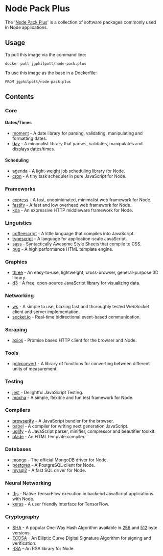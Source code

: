 # Node Pack Plus

The '[Node Pack Plus](https://github.com/jgphilpott/docker-images/tree/master/node-series/node-pack-plus)' is a collection of software packages commonly used in Node applications.

## Usage

To pull this image via the command line:

`docker pull jgphilpott/node-pack:plus`

To use this image as the base in a Dockerfile:

`FROM jgphilpott/node-pack:plus`

## Contents

### Core

#### Dates/Times

 - [moment](https://www.npmjs.com/package/moment) - A date library for parsing, validating, manipulating and formatting dates.
 - [day](https://www.npmjs.com/package/dayjs) - A minimalist library that parses, validates, manipulates and displays dates/times.

#### Scheduling

 - [agenda](https://www.npmjs.com/package/agenda) - A light-weight job scheduling library for Node.
 - [cron](https://www.npmjs.com/package/node-cron) - A tiny task scheduler in pure JavaScript for Node.

### Frameworks

 - [express](https://www.npmjs.com/package/express) - A fast, unopinionated, minimalist web framework for Node.
 - [fastify](https://www.npmjs.com/package/fastify) - A fast and low overhead web framework for Node.
 - [koa](https://www.npmjs.com/package/koa) - An expressive HTTP middleware framework for Node.

### Linguistics

 - [coffeescript](https://www.npmjs.com/package/coffeescript) - A little language that compiles into JavaScript.
 - [typescript](https://www.npmjs.com/package/typescript) - A language for application-scale JavaScript.
 - [sass](https://www.npmjs.com/package/sass) - Syntactically Awesome Style Sheets that compile to CSS.
 - [pug](https://www.npmjs.com/package/pug) - A high performance HTML template engine.

### Graphics

 - [three](https://www.npmjs.com/package/three) - An easy-to-use, lightweight, cross-browser, general-purpose 3D library.
 - [d3](https://www.npmjs.com/package/d3) - A free, open-source JavaScript library for visualizing data.

### Networking

 - [ws](https://www.npmjs.com/package/ws) - A simple to use, blazing fast and thoroughly tested WebSocket client and server implementation.
 - [socket.io](https://www.npmjs.com/package/socket.io) - Real-time bidirectional event-based communication.

### Scraping

 - [axios](https://www.npmjs.com/package/axios) - Promise based HTTP client for the browser and Node.

### Tools

 - [polyconvert](https://www.npmjs.com/package/polyconvert) - A library of functions for converting between different units of measurement.

### Testing

 - [jest](https://www.npmjs.com/package/jest) - Delightful JavaScript Testing.
 - [mocha](https://www.npmjs.com/package/mocha) - A simple, flexible and fun test framework for Node.

### Compilers

 - [browserify](https://www.npmjs.com/package/browserify) - A JavaScript bundler for the browser.
 - [babel](https://www.npmjs.com/package/@babel/core) - A compiler for writing next generation JavaScript.
 - [uglify](https://www.npmjs.com/package/uglify-js) - A JavaScript parser, minifier, compressor and beautifier toolkit.
 - [blade](https://www.npmjs.com/package/blade) - An HTML template compiler.

### Databases

 - [mongo](https://www.npmjs.com/package/mongodb) - The official MongoDB driver for Node.
 - [postgres](https://www.npmjs.com/package/node-postgres) - A PostgreSQL client for Node.
 - [mysql2](https://www.npmjs.com/package/mysql2) - A fast SQL driver for Node.

### Neural Networking

 - [tfjs](https://www.npmjs.com/package/@tensorflow/tfjs-node) - Native TensorFlow execution in backend JavaScript applications with Node.
 - [keras](https://www.npmjs.com/package/keras-js) - A user friendly interface for TensorFlow.

### Cryptography

 - [SHA](https://github.com/cryptocoinjs) - A popular One-Way Hash Algorithm available in [256](https://www.npmjs.com/package/sha256) and [512](https://www.npmjs.com/package/sha512) byte versions.
 - [ECDSA](https://www.npmjs.com/package/ecdsa) - An Elliptic Curve Digital Signature Algorithm for signing and verification.
 - [RSA](https://www.npmjs.com/package/node-rsa) - An RSA library for Node.
